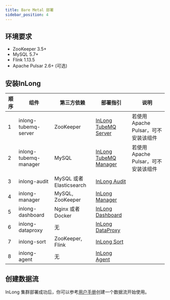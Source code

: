 ```yaml
---
title: Bare Metal 部署
sidebar_position: 4
---
```


## 环境要求
- ZooKeeper 3.5+
- MySQL 5.7+
- Flink 1.13.5
- Apache Pulsar 2.6+ (可选)

## 安装InLong
| 顺序 |  组件 | 第三方依赖 | 部署指引                                                                  | 说明 |
|  ----  | ----  | ----  |-----------------------------------------------------------------------| ---- |
| 1 | inlong-tubemq-server | ZooKeeper | [InLong TubeMQ Server](modules/tubemq/quick_start.md)                 | 若使用Apache Pulsar，可不安装该组件 |
| 2 | inlong-tubemq-manager | MySQL | [InLong TubeMQ Manager](modules/tubemq/tubemq-manager/quick_start.md) | 若使用Apache Pulsar，可不安装该组件 |
| 3 | inlong-audit | MySQL 或者 Elasticsearch | [InLong Audit](modules/audit/quick_start.md)                          |  |
| 4 | inlong-manager | MySQL, ZooKeeper  | [InLong Manager](modules/manager/quick_start.md)                      |  |
| 5 | inlong-dashboard | Nginx 或者 Docker | [InLong Dashboard](modules/dashboard/quick_start.md)                    | |
| 6 | inlong-dataproxy | 无 | [InLong DataProxy](modules/dataproxy/quick_start.md)                  |  |
| 7 | inlong-sort | ZooKeeper, Flink | [InLong Sort](modules/sort/quick_start.md)                            |  |
| 8 | inlong-agent | 无 | [InLong Agent](modules/agent/quick_start.md)                          |  |
## 创建数据流
InLong 集群部署成功后，你可以参考[用户手册](user_guide/user_manual.md)创建一个数据流开始使用。

